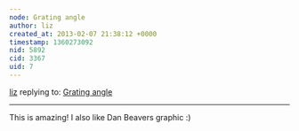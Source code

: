 ```yaml
---
node: Grating angle
author: liz
created_at: 2013-02-07 21:38:12 +0000
timestamp: 1360273092
nid: 5892
cid: 3367
uid: 7
---
```




[liz](../profile/liz) replying to: [Grating angle](../notes/cfastie/2-5-2013/grating-angle)

----
This is amazing! 
I also like Dan Beavers graphic :)